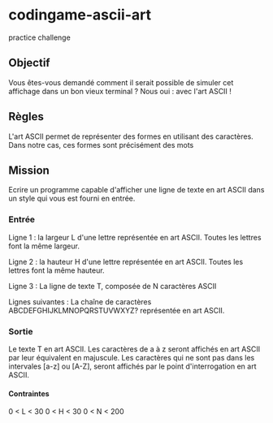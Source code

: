 # codingame-ascii-art
practice challenge

## Objectif

Vous êtes-vous demandé comment il serait possible de simuler cet affichage dans un bon vieux terminal ? Nous oui : avec l'art ASCII !

## Règles
L'art ASCII permet de représenter des formes en utilisant des caractères. Dans notre cas, ces formes sont précisément des mots 


## Mission
Ecrire un programme capable d'afficher une ligne de texte en art ASCII dans un style qui vous est fourni en entrée.

### Entrée
Ligne 1 : la largeur L d'une lettre représentée en art ASCII. Toutes les lettres font la même largeur.

Ligne 2 : la hauteur H d'une lettre représentée en art ASCII. Toutes les lettres font la même hauteur.

Ligne 3 : La ligne de texte T, composée de N caractères ASCII

Lignes suivantes : La chaîne de caractères ABCDEFGHIJKLMNOPQRSTUVWXYZ? représentée en art ASCII.


### Sortie
Le texte T en art ASCII.
Les caractères de a à z seront affichés en art ASCII par leur équivalent en majuscule.
Les caractères qui ne sont pas dans les intervales [a-z] ou [A-Z], seront affichés par le point d'interrogation en art ASCII.

#### Contraintes
0 < L < 30
0 < H < 30
0 < N < 200

